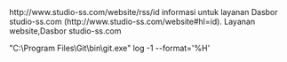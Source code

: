 <?xml version="1.0" encoding="UTF-8"?> <rss version="2.0"> <channel> <title>Dasbor studio-ss.com</title> <link>http://www.studio-ss.com/website/rss/id</link> <description>informasi untuk layanan Dasbor studio-ss.com (http://www.studio-ss.com/website#hl=id). Layanan website,Dasbor studio-ss.com</description> </channel> </rss> 

"C:\Program Files\Git\bin\git.exe" log -1 --format='%H'
